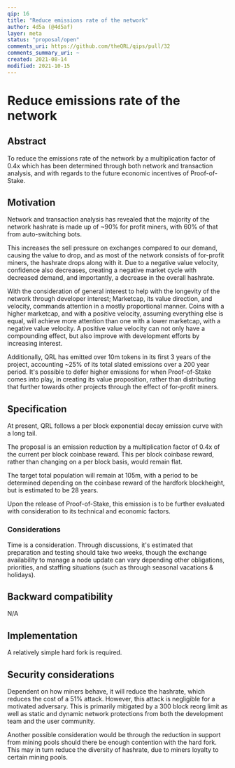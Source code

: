 ```yaml
---
qip: 16
title: "Reduce emissions rate of the network"
author: 4d5a (@4d5af)
layer: meta
status: "proposal/open"
comments_uri: https://github.com/theQRL/qips/pull/32
comments_summary_uri: ~ 
created: 2021-08-14
modified: 2021-10-15
---
```


# Reduce emissions rate of the network

## Abstract

To reduce the emissions rate of the network by a multiplication factor of 0.4x which has been determined through both network and transaction analysis, and with regards to the future economic incentives of Proof-of-Stake.

## Motivation

Network and transaction analysis has revealed that the majority of the network hashrate is made up of  \~90% for profit miners, with 60% of that from auto-switching bots.

This increases the sell pressure on exchanges compared to our demand, causing the value to drop, and as most of the network consists of for-profit miners, the hashrate drops along with it. Due to a negative value velocity, confidence also decreases, creating a negative market cycle with decreased demand, and importantly, a decrease in the overall hashrate. 

With the consideration of general interest to help with the longevity of the network through developer interest; Marketcap, its value direction, and velocity, commands attention in a mostly proportional manner. Coins with a higher marketcap, and with a positive velocity, assuming everything else is equal, will achieve more attention than one with a lower marketcap, with a negative value velocity. A positive value velocity can not only have a compounding effect, but also improve with development efforts by increasing interest.

Additionally, QRL has emitted over 10m tokens in its first 3 years of the project, accounting \~25% of its total slated emissions over a 200 year period. It's possible to defer higher emissions for when Proof-of-Stake comes into play, in creating its value proposition, rather than distributing that further towards other projects through the effect of for-profit miners.

## Specification

At present, QRL follows a per block exponential decay emission curve with a long tail.

The proposal is an emission reduction by a multiplication factor of 0.4x of the current per block coinbase reward. This per block coinbase reward, rather than changing on a per block basis, would remain flat.

The target total population will remain at 105m, with a period to be determined depending on the coinbase reward of the hardfork blockheight, but is estimated to be 28 years.

Upon the release of Proof-of-Stake, this emission is to be further evaluated with consideration to its technical and economic factors.

### Considerations

Time is a consideration. Through discussions, it's estimated that preparation and testing should take two weeks, though the exchange availability to manage a node update can vary depending other obligations, priorities, and staffing situations (such as through seasonal vacations & holidays).

## Backward compatibility

N/A

## Implementation

A relatively simple hard fork is required.

## Security considerations

Dependent on how miners behave, it will reduce the hashrate, which reduces the cost of a 51% attack. However, this attack is negligible for a motivated adversary. This is primarily mitigated by a 300 block reorg limit as well as static and dynamic network protections from both the development team and the user community.

Another possible consideration would be through the reduction in support from mining pools should there be enough contention with the hard fork. This may in turn reduce the diversity of hashrate, due to miners loyalty to certain mining pools.
